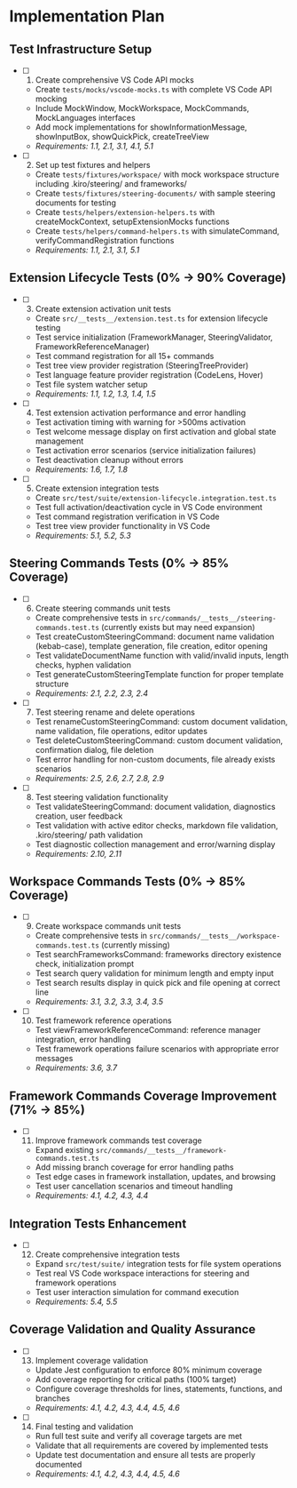 # Implementation Plan

## Test Infrastructure Setup

- [ ] 1. Create comprehensive VS Code API mocks
  - Create `tests/mocks/vscode-mocks.ts` with complete VS Code API mocking
  - Include MockWindow, MockWorkspace, MockCommands, MockLanguages interfaces
  - Add mock implementations for showInformationMessage, showInputBox, showQuickPick, createTreeView
  - _Requirements: 1.1, 2.1, 3.1, 4.1, 5.1_

- [ ] 2. Set up test fixtures and helpers
  - Create `tests/fixtures/workspace/` with mock workspace structure including .kiro/steering/ and frameworks/
  - Create `tests/fixtures/steering-documents/` with sample steering documents for testing
  - Create `tests/helpers/extension-helpers.ts` with createMockContext, setupExtensionMocks functions
  - Create `tests/helpers/command-helpers.ts` with simulateCommand, verifyCommandRegistration functions
  - _Requirements: 1.1, 2.1, 3.1, 5.1_

## Extension Lifecycle Tests (0% → 90% Coverage)

- [ ] 3. Create extension activation unit tests
  - Create `src/__tests__/extension.test.ts` for extension lifecycle testing
  - Test service initialization (FrameworkManager, SteeringValidator, FrameworkReferenceManager)
  - Test command registration for all 15+ commands
  - Test tree view provider registration (SteeringTreeProvider)
  - Test language feature provider registration (CodeLens, Hover)
  - Test file system watcher setup
  - _Requirements: 1.1, 1.2, 1.3, 1.4, 1.5_

- [ ] 4. Test extension activation performance and error handling
  - Test activation timing with warning for >500ms activation
  - Test welcome message display on first activation and global state management
  - Test activation error scenarios (service initialization failures)
  - Test deactivation cleanup without errors
  - _Requirements: 1.6, 1.7, 1.8_

- [ ] 5. Create extension integration tests
  - Create `src/test/suite/extension-lifecycle.integration.test.ts`
  - Test full activation/deactivation cycle in VS Code environment
  - Test command registration verification in VS Code
  - Test tree view provider functionality in VS Code
  - _Requirements: 5.1, 5.2, 5.3_

## Steering Commands Tests (0% → 85% Coverage)

- [ ] 6. Create steering commands unit tests
  - Create comprehensive tests in `src/commands/__tests__/steering-commands.test.ts` (currently exists but may need expansion)
  - Test createCustomSteeringCommand: document name validation (kebab-case), template generation, file creation, editor opening
  - Test validateDocumentName function with valid/invalid inputs, length checks, hyphen validation
  - Test generateCustomSteeringTemplate function for proper template structure
  - _Requirements: 2.1, 2.2, 2.3, 2.4_

- [ ] 7. Test steering rename and delete operations
  - Test renameCustomSteeringCommand: custom document validation, name validation, file operations, editor updates
  - Test deleteCustomSteeringCommand: custom document validation, confirmation dialog, file deletion
  - Test error handling for non-custom documents, file already exists scenarios
  - _Requirements: 2.5, 2.6, 2.7, 2.8, 2.9_

- [ ] 8. Test steering validation functionality
  - Test validateSteeringCommand: document validation, diagnostics creation, user feedback
  - Test validation with active editor checks, markdown file validation, .kiro/steering/ path validation
  - Test diagnostic collection management and error/warning display
  - _Requirements: 2.10, 2.11_

## Workspace Commands Tests (0% → 85% Coverage)

- [ ] 9. Create workspace commands unit tests
  - Create comprehensive tests in `src/commands/__tests__/workspace-commands.test.ts` (currently missing)
  - Test searchFrameworksCommand: frameworks directory existence check, initialization prompt
  - Test search query validation for minimum length and empty input
  - Test search results display in quick pick and file opening at correct line
  - _Requirements: 3.1, 3.2, 3.3, 3.4, 3.5_

- [ ] 10. Test framework reference operations
  - Test viewFrameworkReferenceCommand: reference manager integration, error handling
  - Test framework operations failure scenarios with appropriate error messages
  - _Requirements: 3.6, 3.7_

## Framework Commands Coverage Improvement (71% → 85%)

- [ ] 11. Improve framework commands test coverage
  - Expand existing `src/commands/__tests__/framework-commands.test.ts`
  - Add missing branch coverage for error handling paths
  - Test edge cases in framework installation, updates, and browsing
  - Test user cancellation scenarios and timeout handling
  - _Requirements: 4.1, 4.2, 4.3, 4.4_

## Integration Tests Enhancement

- [ ] 12. Create comprehensive integration tests
  - Expand `src/test/suite/` integration tests for file system operations
  - Test real VS Code workspace interactions for steering and framework operations
  - Test user interaction simulation for command execution
  - _Requirements: 5.4, 5.5_

## Coverage Validation and Quality Assurance

- [ ] 13. Implement coverage validation
  - Update Jest configuration to enforce 80% minimum coverage
  - Add coverage reporting for critical paths (100% target)
  - Configure coverage thresholds for lines, statements, functions, and branches
  - _Requirements: 4.1, 4.2, 4.3, 4.4, 4.5, 4.6_

- [ ] 14. Final testing and validation
  - Run full test suite and verify all coverage targets are met
  - Validate that all requirements are covered by implemented tests
  - Update test documentation and ensure all tests are properly documented
  - _Requirements: 4.1, 4.2, 4.3, 4.4, 4.5, 4.6_